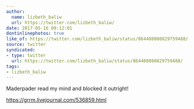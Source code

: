 ```yaml
---
author:
  name: lizbeth_baliw
  url: https://twitter.com/lizbeth_baliw/
date: 2017-05-16 09:12:01
dontinlinephotos: true
like_of: https://twitter.com/lizbeth_baliw/status/864408080829759488/
source: twitter
syndicated:
- type: twitter
  url: https://twitter.com/lizbeth_baliw/status/864408080829759488/
tags:
- lizbeth_baliw
---
```


Maderpader read my mind and blocked it outright! 

https://grrm.livejournal.com/536859.html